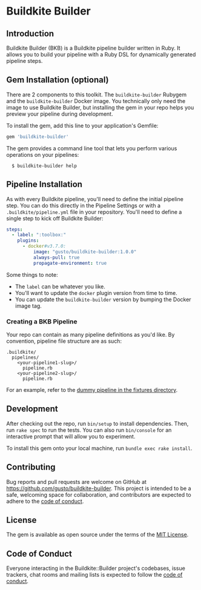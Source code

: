 # Buildkite Builder

## Introduction
Buildkite Builder (BKB) is a Buildkite pipeline builder written in Ruby. It allows you to build your pipeline with a Ruby DSL for dynamically generated pipeline steps.

## Gem Installation (optional)

There are 2 components to this toolkit. The `buildkite-builder` Rubygem and the `buildkite-builder` Docker image. You technically only need the image to use Buildkite Builder, but installing the gem in your repo helps you preview your pipeline during development.

To install the gem, add this line to your application's Gemfile:

```ruby
gem 'buildkite-builder'
```

The gem provides a command line tool that lets you perform various operations on your pipelines:

```shell
  $ buildkite-builder help
```

## Pipeline Installation

As with every Buildkite pipeline, you'll need to define the initial pipeline step. You can do this directly in the Pipeline Settings or with a `.buildkite/pipeline.yml` file in your repository. You'll need to define a single step to kick off Buildkite Builder:

```yaml
steps:
  - label: ":toolbox:"
    plugins:
      - docker#v3.7.0:
          image: "gusto/buildkite-builder:1.0.0"
          always-pull: true
          propagate-environment: true
```

Some things to note:
  - The `label` can be whatever you like.
  - You'll want to update the `docker` plugin version from time to time.
  - You can update the `buildkite-builder` version by bumping the Docker image tag.

### Creating a BKB Pipeline

Your repo can contain as many pipeline definitions as you'd like. By convention, pipeline file structure are as such:

```
.buildkite/
  pipelines/
    <your-pipeline1-slug>/
      pipeline.rb
    <your-pipeline2-slug>/
      pipeline.rb
```

For an example, refer to the [dummy pipeline in the fixtures directory](https://github.com/Gusto/buildkite-builder/blob/main/spec/fixtures/basic/.buildkite/pipelines/dummy/pipeline.rb).

## Development

After checking out the repo, run `bin/setup` to install dependencies. Then, run `rake spec` to run the tests. You can also run `bin/console` for an interactive prompt that will allow you to experiment.

To install this gem onto your local machine, run `bundle exec rake install`.

## Contributing

Bug reports and pull requests are welcome on GitHub at https://github.com/gusto/buildkite-builder. This project is intended to be a safe, welcoming space for collaboration, and contributors are expected to adhere to the [code of conduct](https://github.com/gusto/buildkite-builder/blob/main/CODE_OF_CONDUCT.md).

## License

The gem is available as open source under the terms of the [MIT License](https://opensource.org/licenses/MIT).

## Code of Conduct

Everyone interacting in the Buildkite::Builder project's codebases, issue trackers, chat rooms and mailing lists is expected to follow the [code of conduct](https://github.com/gusto/buildkite-builder/blob/main/CODE_OF_CONDUCT.md).
